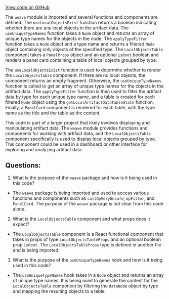 [View code on GitHub](https://github.com/wandb/weave/weave-js/src/components/Panel2/PanelRootBrowser/LocalObjectsTable.tsx)

The `weave` module is imported and several functions and components are defined. The `useLocalObjectsExist` function returns a boolean indicating whether there are any local objects in the artifact data. The `useUniqueTypeNames` function takes a `Node` object and returns an array of unique type names for the objects in the node. The `applyTypeFilter` function takes a `Node` object and a type name and returns a filtered `Node` object containing only objects of the specified type. The `LocalObjectsTable` component takes a `PanelProps` object and an optional `isRoot` boolean and renders a panel card containing a table of local objects grouped by type.

The `useLocalObjectsExist` function is used to determine whether to render the `LocalObjectsTable` component. If there are no local objects, the component returns an empty fragment. Otherwise, the `useUniqueTypeNames` function is called to get an array of unique type names for the objects in the artifact data. The `applyTypeFilter` function is then used to filter the artifact data by type for each unique type name, and a table is created for each filtered `Node` object using the `getLocalArtifactDataTableState` function. Finally, a `PanelCard` component is rendered for each table, with the type name as the title and the table as the content.

This code is part of a larger project that likely involves displaying and manipulating artifact data. The `weave` module provides functions and components for working with artifact data, and the `LocalObjectsTable` component specifically is used to display local objects grouped by type. This component could be used in a dashboard or other interface for exploring and analyzing artifact data.
## Questions: 
 1. What is the purpose of the `weave` package and how is it being used in this code?
- The `weave` package is being imported and used to access various functions and components such as `callOpVeryUnsafe`, `opFilter`, and `PanelCard`. The purpose of the `weave` package is not clear from this code alone.

2. What is the `LocalObjectsTable` component and what props does it expect?
- The `LocalObjectsTable` component is a React functional component that takes in props of type `LocalObjectsTableProps` and an optional boolean prop `isRoot`. The `LocalObjectsTableProps` type is defined in another file and is being imported.

3. What is the purpose of the `useUniqueTypeNames` hook and how is it being used in this code?
- The `useUniqueTypeNames` hook takes in a `Node` object and returns an array of unique type names. It is being used to generate the content for the `LocalObjectsTable` component by filtering the `dataNode` object by type and mapping the resulting objects to a table.